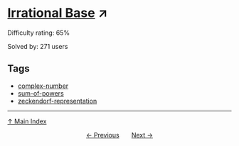 # [Irrational Base](https://projecteuler.net/problem=558) ↗️

Difficulty rating: 65%

Solved by: 271 users
## Tags

- [complex-number](../tags/complex-number.md)
- [sum-of-powers](../tags/sum-of-powers.md)
- [zeckendorf-representation](../tags/zeckendorf-representation.md)



---

[↑ Main Index](../README.md)


<div align=center><a href='557.md'>← Previous</a> &nbsp;&nbsp; &nbsp;&nbsp;  <a href='559.md'>Next →</a></div>
